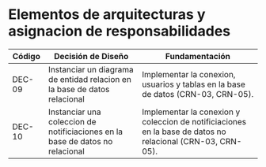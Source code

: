 # Elementos de arquitecturas y asignacion de responsabilidades

| Código | Decisión de Diseño               | Fundamentación                                                                                                                             |
|--------|----------------------------------|-------------------------------------------------------------------------------------------------------------------------------------------|
| DEC-09  | Instanciar un diagrama de entidad relacion en la base de datos relacional | Implementar la conexion, usuarios y tablas en la base de datos (CRN-03, CRN-05). |
| DEC-10  | Instanciar una coleccion de notificiaciones en la base de datos no relacional  | Implementar la conexion y coleccion de notificiaciones en la base de datos no relacional (CRN-03, CRN-05). |
